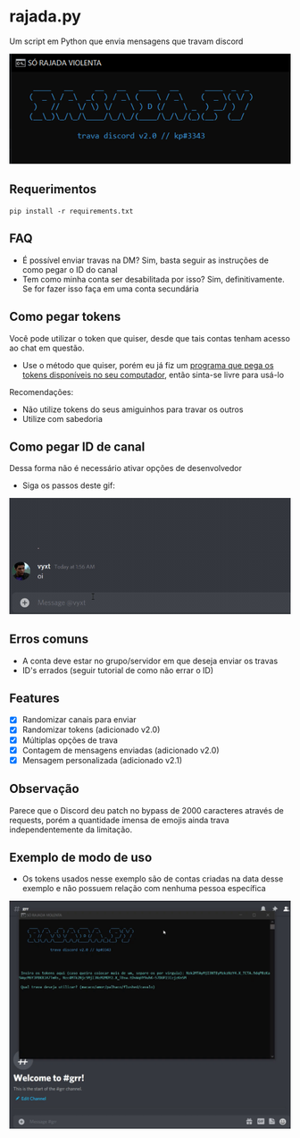 # rajada.py
Um script em Python que envia mensagens que travam discord

<img src="./images/banner.png">

## Requerimentos
``pip install -r requirements.txt``

## FAQ
- É possível enviar travas na DM?
Sim, basta seguir as instruções de como pegar o ID do canal
- Tem como minha conta ser desabilitada por isso?
Sim, definitivamente. Se for fazer isso faça em uma conta secundária

## Como pegar tokens
Você pode utilizar o token que quiser, desde que tais contas tenham acesso ao chat em questão.

- Use o método que quiser, porém eu já fiz um [programa que pega os tokens disponíveis no seu computador](https://github.com/pedrokpp/automatic-token-getter), então sinta-se livre para usá-lo

Recomendações:
- Não utilize tokens do seus amiguinhos para travar os outros
- Utilize com sabedoria


## Como pegar ID de canal
Dessa forma não é necessário ativar opções de desenvolvedor
- Siga os passos deste gif:

<img src="./images/tutorial.gif">

## Erros comuns
- A conta deve estar no grupo/servidor em que deseja enviar os travas
- ID's errados (seguir tutorial de como não errar o ID)

## Features
* [x] Randomizar canais para enviar
* [x] Randomizar tokens (adicionado v2.0)
* [x] Múltiplas opções de trava
* [x] Contagem de mensagens enviadas (adicionado v2.0)
* [x] Mensagem personalizada (adicionado v2.1)

## Observação
Parece que o Discord deu patch no bypass de 2000 caracteres através de requests, porém a quantidade imensa de emojis ainda trava independentemente da limitação.

## Exemplo de modo de uso
- Os tokens usados nesse exemplo são de contas criadas na data desse exemplo e não possuem relação com nenhuma pessoa específica

<img src="./images/exemplo.gif">